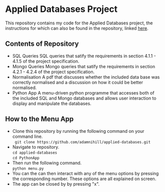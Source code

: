 # Applied Databases Project

This repository contains my code for the Applied Databases project, the instructions for which can also be found in the repository, linked [here](https://github.com/adamnihill/applied-databases/blob/main/Final%20Project%20Specification.pdf).

## Contents of Repository
 - SQL Queries
 SQL queries that satify the requirements in section 4.1.1 - 4.1.5 of the project specification.
  - Mongo Queries
 Mongo queries that satify the requirements in section 4.2.1 - 4.2.4 of the project specification.
 - Normalisation
 A pdf that discusses whether the included data base was correctly normalised and a discussion on how it could be better normalised.
 - Python App
 A menu-driven python programme that accesses both of the included SQL and Mongo databases and allows user interaction to display and manipulate the databases. 
 

 
 ## How to the Menu App
 - Clone this repository by running the following command on your command line.\
 ``` git clone https://github.com/adamnihill/applied-databases.git```
 - Navigate to repository.\
 ```cd applied-databases```\
 ```cd PythonApp```
 - Then run the following command.\
 ```python menu.py```
 - You can the can then interact with any of the menu options by pressing the corresponding number. These options are all explained on screen.
 - The app can be closed by by pressing "x".
